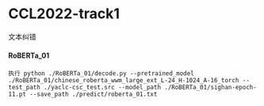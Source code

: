 # CCL2022-track1
文本纠错


#### RoBERTa_01
```
执行 python ./RoBERTa_01/decode.py --pretrained_model ./RoBERTa_01/chinese_roberta_wwm_large_ext_L-24_H-1024_A-16_torch --test_path ./yaclc-csc_test.src --model_path ./RoBERTa_01/sighan-epoch-11.pt --save_path ./predict/roberta_01.txt
```
